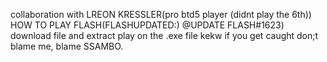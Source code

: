 collaboration with LREON KRESSLER(pro btd5 player (didnt play the 6th))
HOW TO PLAY FLASH(FLASHUPDATED:) @UPDATE FLASH#1623)
download file and extract 
play on the .exe file kekw
if you get caught don;t blame me, blame SSAMBO.
